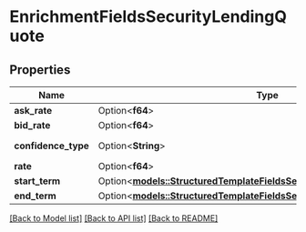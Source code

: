# EnrichmentFieldsSecurityLendingQuote

## Properties

Name | Type | Description | Notes
------------ | ------------- | ------------- | -------------
**ask_rate** | Option<**f64**> | Rate | [optional]
**bid_rate** | Option<**f64**> | Rate | [optional]
**confidence_type** | Option<**String**> | Confidence level | [optional]
**rate** | Option<**f64**> | Rate | [optional]
**start_term** | Option<[**models::StructuredTemplateFieldsSecurityLendingQuoteStartTerm**](structured_template_fields_security_lending_quote_start_term.md)> |  | [optional]
**end_term** | Option<[**models::StructuredTemplateFieldsSecurityLendingQuoteStartTerm**](structured_template_fields_security_lending_quote_start_term.md)> |  | [optional]

[[Back to Model list]](../README.md#documentation-for-models) [[Back to API list]](../README.md#documentation-for-api-endpoints) [[Back to README]](../README.md)


